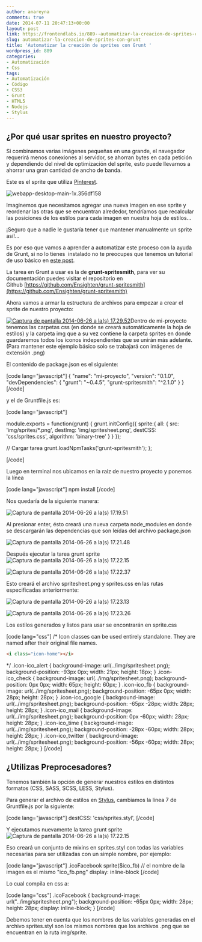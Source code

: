 ```yaml
---
author: anareyna
comments: true
date: 2014-07-11 20:47:13+00:00
layout: post
link: https://frontendlabs.io/889--automatizar-la-creacion-de-sprites-con-grunt
slug: automatizar-la-creacion-de-sprites-con-grunt
title: 'Automatizar la creación de sprites con Grunt '
wordpress_id: 889
categories:
- Automatización
- Css
tags:
- Automatización
- Código
- CSS3
- Grunt
- HTML5
- Nodejs
- Stylus
---
```


## ¿Por qué usar sprites en nuestro proyecto?



Si combinamos varias imágenes pequeñas en una grande, el navegador requerirá menos conexiones al servidor, se ahorran bytes en cada petición y dependiendo del nivel de optimización del sprite, esto puede llevarnos a ahorrar una gran cantidad de ancho de banda.

Este es el sprite que utiliza [Pinterest](http://pinterest.com).

![webapp-desktop-main-1x.356df158](https://frontendlabs.io/wp-content/uploads/2014/06/webapp-desktop-main-1x.356df158.png)



Imaginemos que necesitamos agregar una nueva imagen en ese sprite y reordenar las otras que se encuentran alrededor, tendríamos que recalcular las posiciones de los estilos para cada imagen en nuestra hoja de estilos...

¡Seguro que a nadie le gustaría tener que mantener manualmente un sprite así!...

Es por eso que vamos a aprender a automatizar este proceso con la ayuda de Grunt, si no lo tienes  instalado no te preocupes que tenemos un tutorial de uso básico en [este post](https://frontendlabs.io/146--gruntjs-en-espanol-tutorial-basico-primeros-pasos-y-ejemplos).

La tarea en Grunt a usar es la de **grunt-spritesmith**, para ver su documentación puedes visitar el repositorio en Github [https://github.com/Ensighten/grunt-spritesmith](https://github.com/Ensighten/grunt-spritesmith)

Ahora vamos a armar la estructura de archivos para empezar a crear el sprite de nuestro proyecto:

[![Captura de pantalla 2014-06-26 a la(s) 17.29.52](https://frontendlabs.io/wp-content/uploads/2014/06/Captura-de-pantalla-2014-06-26-a-las-17.29.52.png)](https://frontendlabs.io/wp-content/uploads/2014/06/Captura-de-pantalla-2014-06-26-a-las-17.29.52.png)Dentro de mi-proyecto tenemos las carpetas css (en donde se creará automáticamente la hoja de estilos) y la carpeta img que a su vez contiene la carpeta sprites en donde guardaremos todos los iconos independientes que se unirán más adelante. (Para mantener este ejemplo básico solo se trabajará con imágenes de extensión .png)

El contenido de package.json es el siguiente:

[code lang="javascript"]
{
 "name": "mi-proyecto",
 "version": "0.1.0",
 "devDependencies": {
 "grunt": "~0.4.5",
 "grunt-spritesmith": "^2.1.0"
 }
}
[/code]

y el de Gruntfile.js es:

[code lang="javascript"]

module.exports = function(grunt) {
  grunt.initConfig({
    sprite:{
      all: {
        src: 'img/sprites/*.png',
        destImg: 'img/spritesheet.png',
        destCSS: 'css/sprites.css',
        algorithm: 'binary-tree'
      }
    }
  });

  // Cargar tarea
  grunt.loadNpmTasks('grunt-spritesmith');
};

[/code]

Luego en terminal nos ubicamos en la raíz de nuestro proyecto y ponemos la línea

[code lang="javascript"]
npm install
[/code]

Nos quedaría de la siguiente manera:

![Captura de pantalla 2014-06-26 a la(s) 17.19.51](https://frontendlabs.io/wp-content/uploads/2014/07/Captura-de-pantalla-2014-06-26-a-las-17.19.51.png)

Al presionar enter, ésto creará una nueva carpeta node_modules en donde se descargarán las dependencias que son leídas del archivo package.json

![Captura de pantalla 2014-06-26 a la(s) 17.21.48](https://frontendlabs.io/wp-content/uploads/2014/07/Captura-de-pantalla-2014-06-26-a-las-17.21.48.png)

Después ejecutar la tarea grunt sprite
![Captura de pantalla 2014-06-26 a la(s) 17.22.15](https://frontendlabs.io/wp-content/uploads/2014/07/Captura-de-pantalla-2014-06-26-a-las-17.22.15.png)

![Captura de pantalla 2014-06-26 a la(s) 17.22.37](https://frontendlabs.io/wp-content/uploads/2014/07/Captura-de-pantalla-2014-06-26-a-las-17.22.37.png)

Esto creará el archivo spritesheet.png y sprites.css en las rutas especificadas anteriormente:

![Captura de pantalla 2014-06-26 a la(s) 17.23.13](https://frontendlabs.io/wp-content/uploads/2014/07/Captura-de-pantalla-2014-06-26-a-las-17.23.13.png)

![Captura de pantalla 2014-06-26 a la(s) 17.23.26](https://frontendlabs.io/wp-content/uploads/2014/07/Captura-de-pantalla-2014-06-26-a-las-17.23.26.png)

Los estilos generados y listos para usar se encontrarán en sprite.css

[code lang="css"]
/*
Icon classes can be used entirely standalone. They are named after their original file names.

```html
<i class="icon-home"></i>
```
*/
.icon-ico_alert {
  background-image: url(../img/spritesheet.png);
  background-position: -93px 0px;
  width: 21px;
  height: 18px;
}
.icon-ico_check {
  background-image: url(../img/spritesheet.png);
  background-position: 0px 0px;
  width: 65px;
  height: 60px;
}
.icon-ico_fb {
  background-image: url(../img/spritesheet.png);
  background-position: -65px 0px;
  width: 28px;
  height: 28px;
}
.icon-ico_google {
  background-image: url(../img/spritesheet.png);
  background-position: -65px -28px;
  width: 28px;
  height: 28px;
}
.icon-ico_mail {
  background-image: url(../img/spritesheet.png);
  background-position: 0px -60px;
  width: 28px;
  height: 28px;
}
.icon-ico_time {
  background-image: url(../img/spritesheet.png);
  background-position: -28px -60px;
  width: 28px;
  height: 28px;
}
.icon-ico_twitter {
  background-image: url(../img/spritesheet.png);
  background-position: -56px -60px;
  width: 28px;
  height: 28px;
}
[/code]



## ¿Utilizas Preprocesadores?


Tenemos también la opción de generar nuestros estilos en distintos formatos (CSS, SASS, SCSS, LESS, Stylus).

Para generar el archivo de estilos en [Stylus](http://learnboost.github.io/stylus/), cambiamos la línea 7 de Gruntfile.js por la siguiente:

[code lang="javascript"]
destCSS: 'css/sprites.styl',
[/code]

Y ejecutamos nuevamente la tarea grunt sprite
![Captura de pantalla 2014-06-26 a la(s) 17.22.15](https://frontendlabs.io/wp-content/uploads/2014/07/Captura-de-pantalla-2014-06-26-a-las-17.22.15.png)

Eso creará un conjunto de mixins en sprites.styl con todas las variables necesarias para ser utilizadas con un simple nombre, por ejemplo:

[code lang="javascript"]
.icoFacebook
  sprite($ico_fb) // el nombre de la imagen es el mismo "ico_fb.png"
  display: inline-block
[/code]

Lo cual compila en css a:

[code lang="css"]
.icoFacebook {
  background-image: url("../img/spritesheet.png");
  background-position: -65px 0px;
  width: 28px;
  height: 28px;
  display: inline-block;
}
[/code]

Debemos tener en cuenta que los nombres de las variables generadas en el archivo sprites.styl son los mismos nombres que los archivos .png que se encuentran en la ruta img/sprite.
